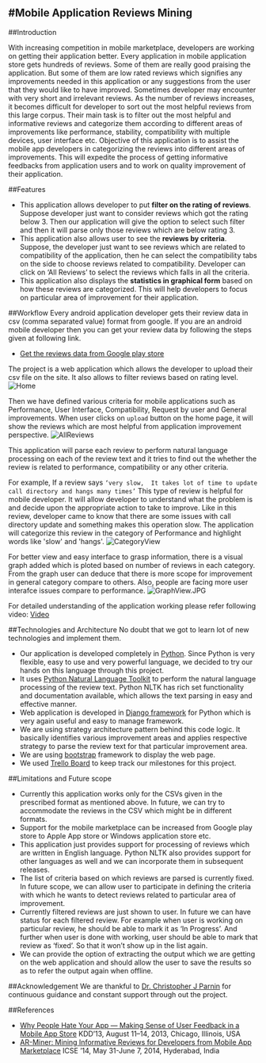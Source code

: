 #Mobile Application Reviews Mining
-----
##Introduction

With increasing competition in mobile marketplace, developers are working on getting their application better.
Every application in mobile application store gets hundreds of reviews. Some of them are really good praising the application. But some of them are low rated reviews which signifies any improvements needed in this application or any suggestions from the user that they would like to have improved. Sometimes developer may encounter with very short and irrelevant reviews. As the number of reviews increases, it becomes difficult for developer to sort out the most helpful reviews from this large corpus. Their main task is to filter out the most helpful and informative reviews and categorize them according to different areas of improvements like performance, stability, compatibility with multiple devices, user interface etc. Objective of this application is to assist the mobile app developers in categorizing the reviews into different areas of improvements. This will expedite the process of getting informative feedbacks from application users and to work on quality improvement of their application.

##Features

* This application allows developer to put **filter on the rating of reviews**. Suppose developer just want to consider reviews which got the rating below 3. Then our application will give the option to select such filter and then it will parse only those reviews which are below rating 3.
* This application also allows user to see the **reviews by criteria**. Suppose, the developer just want to see reviews which are related to compatibility of the application, then he can select the compatibility tabs on the side to choose reviews related to compatibility. Developer can click on ‘All Reviews’ to select the reviews which falls in all the criteria.
* This application also displays the **statistics in graphical form** based on how these reviews are categorized. This will help developers to focus on particular area of improvement for their application.

##Workflow
Every android application developer gets their review data in csv (comma separated value) format from google. If you are an android mobile developer then you can get your review data by following the steps given at following link.
- [Get the reviews data from Google play store](https://support.google.com/googleplay/android-developer/answer/138230?hl=en)


The project is a web application which allows the developer to upload their csv file on the site. It also allows to filter reviews based on rating level.
![Home](https://github.ncsu.edu/CSC510-Fall2014/Technical-AppReviews/raw/master/MobileAppReviews/ReviewMiner/static/Images/HomePage.jpg)


Then we have defined various criteria for mobile applications such as Performance, User Interface, Compatibility, Request by user and  General improvements. When user clicks on `upload` button on the home page, it will show the reviews which are most helpful from application improvement perspective.
![AllReviews](https://github.ncsu.edu/CSC510-Fall2014/Technical-AppReviews/raw/master/MobileAppReviews/ReviewMiner/static/Images/AllReviews.JPG)


This application will parse each review to perform natural language processing on each of the review text and it tries to find out the whether the review is related to performance, compatibility or any other criteria.

For example, If a review says `‘very slow,	It takes lot of time to update call directory and hangs many times’` This type of review is helpful for mobile developer. It will allow developer to understand what the problem is and decide upon the appropriate action to take to improve. Like in this review, developer came to know that there are some issues with call directory update and something makes this operation slow. The application will categorize this review in the category of Performance and highlight words like 'slow' and  'hangs'.
![CategoryView](https://github.ncsu.edu/CSC510-Fall2014/Technical-AppReviews/raw/master/MobileAppReviews/ReviewMiner/static/Images/CategoryView.JPG)


For better view and easy interface to grasp information, there is a visual graph added which is ploted based on number of reviews in each category. From the graph user can deduce that there is more scope for improvement in general category compare to others. Also, people are facing more user interafce issues compare to performance.
![GraphView.JPG](https://github.ncsu.edu/CSC510-Fall2014/Technical-AppReviews/raw/master/MobileAppReviews/ReviewMiner/static/Images/GraphView.JPG)


For detailed understanding of the application working please refer following video: 
[Video](http://youtu.be/a1TOYE8GI8g)




##Technologies and Architecture
No doubt that we got to learn lot of new technologies and implement them. 
* Our application is developed completely in [Python](https://www.python.org/). Since Python is very flexible, easy to use and very powerful language, we decided to try our hands on this language through this project.
* It uses [Python Natural Language Toolkit](http://www.nltk.org/) to perform the natural language processing of the review text. Python NLTK has rich set functionality and documentation available, which allows the text parsing in easy and effective manner.
* Web application is developed in [Django framework](https://www.djangoproject.com/) for Python which is very again useful and easy to manage framework.
* We are using strategy architecture pattern behind this code logic. It basically identifies various improvement areas and applies respective strategy to parse the review text for that particular improvement area.
* We are using [bootstrap](http://getbootstrap.com/) framework to display the web page. 
* We used [Trello Board](https://trello.com/b/NDwwplzG/technical-appreviews) to keep track our milestones for this project.

##Limitations and Future scope
* Currently this application works only for the CSVs given in the prescribed format as mentioned above. In future, we can try to accommodate the reviews in the CSV which might be in different formats.
* Support for the mobile marketplace can be increased from Google play store to Apple App store or Windows application store etc.
* This application just provides support for processing of reviews which are written in English language. Python NLTK also provides support for other languages as well and we can incorporate them in subsequent releases.
* The list of criteria based on which reviews are parsed is currently fixed.  In future scope, we can allow user to participate in defining the criteria with which he wants to detect reviews related to particular area of improvement.
* Currently filtered reviews are just shown to user. In future we can have status for each filtered review. For example when user is working on particular review, he should be able to mark it as ‘In Progress’. And further when user is done with working, user should be able to mark that review as ‘fixed’. So that it won’t show up in the list again.
* We can provide the option of extracting the output which we are getting on the web application and should allow the user to save the results so as to refer the output again when offline.

##Acknowledgement
We are thankful to [Dr. Christopher J Parnin](https://www.chrisparnin.me/) for continuous guidance and constant support through out the project.

##References
* [Why People Hate Your App — Making Sense of User Feedback in a Mobile App Store]
KDD’13, August 11–14, 2013, Chicago, Illinois, USA
* [AR-Miner: Mining Informative Reviews for Developers from Mobile App Marketplace]
ICSE ’14, May 31-June 7, 2014, Hyderabad, India





[Why People Hate Your App — Making Sense of User Feedback in a Mobile App Store]:(http://www.cs.cmu.edu/~leili/pubs/fu-kdd2013-wiscom.pdf)
[AR-Miner: Mining Informative Reviews for Developers from Mobile App Marketplace]:(http://www.cais.ntu.edu.sg/~nchen1/AR-Miner/icse14-preprint.pdf)
